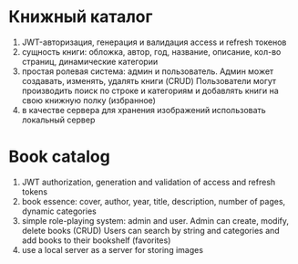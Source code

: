 # Книжный каталог

1. JWT-авторизация, генерация и валидация access и refresh токенов
2. сущность книги: обложка, автор, год, название, описание, кол-во страниц, динамические категории
3. простая ролевая система: админ и пользователь. Админ может создавать, изменять, удалять книги (CRUD) Пользователи могут производить поиск по строке и категориям и добавлять книги на свою книжную полку (избранное)
4. в качестве сервера для хранения изображений использовать локальный сервер

# Book catalog

1. JWT authorization, generation and validation of access and refresh tokens
2. book essence: cover, author, year, title, description, number of pages, dynamic categories
3. simple role-playing system: admin and user. Admin can create, modify, delete books (CRUD) Users can search by string and categories and add books to their bookshelf (favorites)
4. use a local server as a server for storing images
